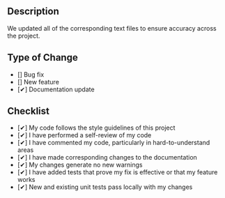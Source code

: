 ## Description
We updated all of the corresponding text files to ensure accuracy across the project.
## Type of Change
- [] Bug fix
- [] New feature
- [✔] Documentation update
## Checklist
- [✔] My code follows the style guidelines of this project
- [✔] I have performed a self-review of my code
- [✔] I have commented my code, particularly in hard-to-understand areas
- [✔] I have made corresponding changes to the documentation
- [✔] My changes generate no new warnings
- [✔] I have added tests that prove my fix is effective or that my feature works
- [✔] New and existing unit tests pass locally with my changes